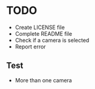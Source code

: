 # TODO

- Create LICENSE file
- Complete README file
- Check if a camera is selected
- Report error

## Test

- More than one camera